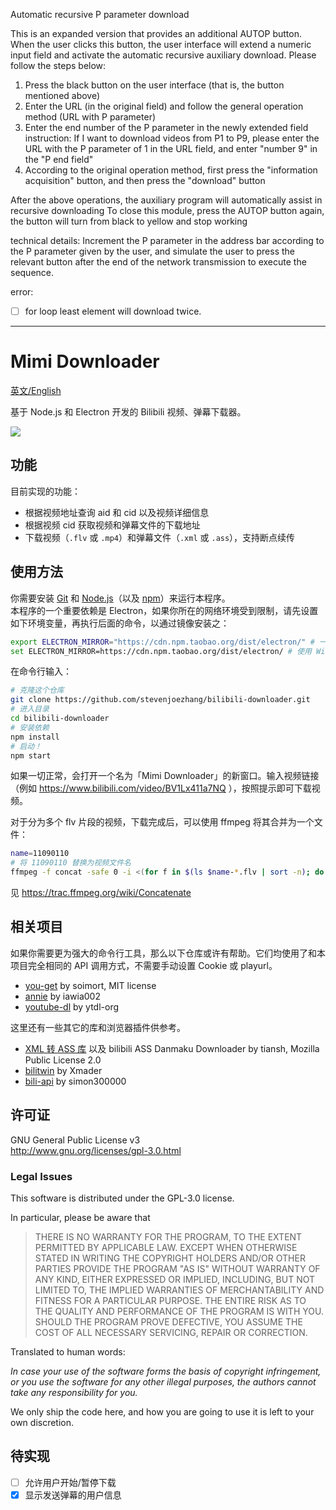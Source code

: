 Automatic recursive P parameter download

This is an expanded version that provides an additional AUTOP button. When the user clicks this button, the user interface will extend a numeric input field and activate the automatic recursive auxiliary download. Please follow the steps below:
1. Press the black button on the user interface (that is, the button mentioned above)
2. Enter the URL (in the original field) and follow the general operation method (URL with P parameter)
3. Enter the end number of the P parameter in the newly extended field
instruction:
If I want to download videos from P1 to P9, please enter the URL with the P parameter of 1 in the URL field, and enter "number 9" in the "P end field"
4. According to the original operation method, first press the "information acquisition" button, and then press the "download" button

After the above operations, the auxiliary program will automatically assist in recursive downloading
To close this module, press the AUTOP button again, the button will turn from black to yellow and stop working

technical details:
Increment the P parameter in the address bar according to the P parameter given by the user, and simulate the user to press the relevant button after the end of the network transmission to execute the sequence.

error:
- [ ] for loop least element will download twice.

---

# Mimi Downloader

[英文/English](README.EN.md)

基于 Node.js 和 Electron 开发的 Bilibili 视频、弹幕下载器。

![](screenshot.png)

## 功能

目前实现的功能：

- 根据视频地址查询 aid 和 cid 以及视频详细信息
- 根据视频 cid 获取视频和弹幕文件的下载地址
- 下载视频（`.flv` 或 `.mp4`）和弹幕文件（`.xml` 或 `.ass`），支持断点续传

## 使用方法

你需要安装 [Git](https://git-scm.com) 和 [Node.js](https://nodejs.org/en/download)（以及 [npm](http://npmjs.com)）来运行本程序。  
本程序的一个重要依赖是 Electron，如果你所在的网络环境受到限制，请先设置如下环境变量，再执行后面的命令，以通过镜像安装之：
```bash
export ELECTRON_MIRROR="https://cdn.npm.taobao.org/dist/electron/" # 一般的 *NIX 命令行
set ELECTRON_MIRROR=https://cdn.npm.taobao.org/dist/electron/ # 使用 Windows CMD 命令行
```

在命令行输入：
```bash
# 克隆这个仓库
git clone https://github.com/stevenjoezhang/bilibili-downloader.git
# 进入目录
cd bilibili-downloader
# 安装依赖
npm install
# 启动！
npm start
```
如果一切正常，会打开一个名为「Mimi Downloader」的新窗口。输入视频链接（例如 https://www.bilibili.com/video/BV1Lx411a7NQ ），按照提示即可下载视频。

对于分为多个 flv 片段的视频，下载完成后，可以使用 ffmpeg 将其合并为一个文件：
```bash
name=11090110
# 将 11090110 替换为视频文件名
ffmpeg -f concat -safe 0 -i <(for f in $(ls $name-*.flv | sort -n); do echo "file '$PWD/$f'"; done) -c copy $name.flv
```
见 https://trac.ffmpeg.org/wiki/Concatenate

## 相关项目

如果你需要更为强大的命令行工具，那么以下仓库或许有帮助。它们均使用了和本项目完全相同的 API 调用方式，不需要手动设置 Cookie 或 playurl。

- [you-get](https://github.com/soimort/you-get) by soimort, MIT license
- [annie](https://github.com/iawia002/annie) by iawia002
- [youtube-dl](https://github.com/ytdl-org/youtube-dl) by ytdl-org

这里还有一些其它的库和浏览器插件供参考。

- [XML 转 ASS 库](https://github.com/tiansh/us-danmaku) 以及 bilibili ASS Danmaku Downloader by tiansh, Mozilla Public License 2.0
- [bilitwin](https://github.com/Xmader/bilitwin) by Xmader
- [bili-api](https://github.com/simon300000/bili-api) by simon300000

## 许可证

GNU General Public License v3  
http://www.gnu.org/licenses/gpl-3.0.html

### Legal Issues

This software is distributed under the GPL-3.0 license.

In particular, please be aware that

> THERE IS NO WARRANTY FOR THE PROGRAM, TO THE EXTENT PERMITTED BY APPLICABLE LAW.  EXCEPT WHEN OTHERWISE STATED IN WRITING THE COPYRIGHT HOLDERS AND/OR OTHER PARTIES PROVIDE THE PROGRAM "AS IS" WITHOUT WARRANTY OF ANY KIND, EITHER EXPRESSED OR IMPLIED, INCLUDING, BUT NOT LIMITED TO, THE IMPLIED WARRANTIES OF MERCHANTABILITY AND FITNESS FOR A PARTICULAR PURPOSE.  THE ENTIRE RISK AS TO THE QUALITY AND PERFORMANCE OF THE PROGRAM IS WITH YOU.  SHOULD THE PROGRAM PROVE DEFECTIVE, YOU ASSUME THE COST OF ALL NECESSARY SERVICING, REPAIR OR CORRECTION.

Translated to human words:

*In case your use of the software forms the basis of copyright infringement, or you use the software for any other illegal purposes, the authors cannot take any responsibility for you.*

We only ship the code here, and how you are going to use it is left to your own discretion.

## 待实现

- [ ] 允许用户开始/暂停下载
- [x] 显示发送弹幕的用户信息
